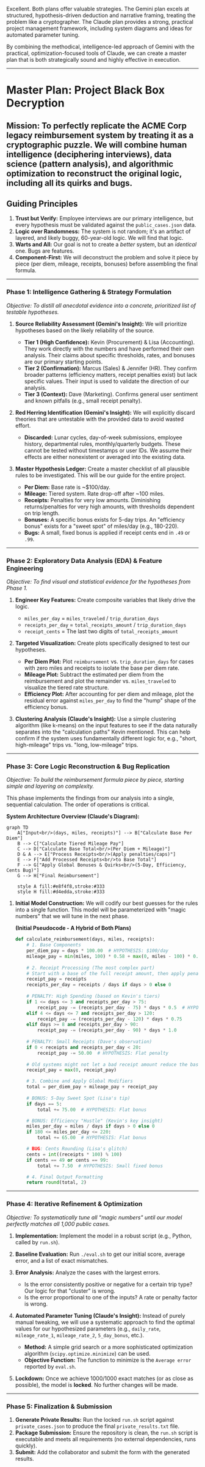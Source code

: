 Excellent. Both plans offer valuable strategies. The Gemini plan excels at structured, hypothesis-driven deduction and narrative framing, treating the problem like a cryptographer. The Claude plan provides a strong, practical project management framework, including system diagrams and ideas for automated parameter tuning.

By combining the methodical, intelligence-led approach of Gemini with the practical, optimization-focused tools of Claude, we can create a master plan that is both strategically sound and highly effective in execution.

---

# **Master Plan: Project Black Box Decryption**

## **Mission:** To perfectly replicate the ACME Corp legacy reimbursement system by treating it as a cryptographic puzzle. We will combine human intelligence (deciphering interviews), data science (pattern analysis), and algorithmic optimization to reconstruct the original logic, including all its quirks and bugs.

## **Guiding Principles**
1.  **Trust but Verify:** Employee interviews are our primary intelligence, but every hypothesis must be validated against the `public_cases.json` data.
2.  **Logic over Randomness:** The system is not random; it's an artifact of layered, and likely buggy, 60-year-old logic. We will find that logic.
3.  **Warts and All:** Our goal is not to create a *better* system, but an *identical* one. Bugs are features.
4.  **Component-First:** We will deconstruct the problem and solve it piece by piece (per diem, mileage, receipts, bonuses) before assembling the final formula.

---

### **Phase 1: Intelligence Gathering & Strategy Formulation**

*Objective: To distill all anecdotal evidence into a concrete, prioritized list of testable hypotheses.*

1.  **Source Reliability Assessment (Gemini's Insight):** We will prioritize hypotheses based on the likely reliability of the source.
    *   **Tier 1 (High Confidence):** Kevin (Procurement) & Lisa (Accounting). They work directly with the numbers and have performed their own analysis. Their claims about specific thresholds, rates, and bonuses are our primary starting points.
    *   **Tier 2 (Confirmation):** Marcus (Sales) & Jennifer (HR). They confirm broader patterns (efficiency matters, receipt penalties exist) but lack specific values. Their input is used to validate the direction of our analysis.
    *   **Tier 3 (Context):** Dave (Marketing). Confirms general user sentiment and known pitfalls (e.g., small receipt penalty).

2.  **Red Herring Identification (Gemini's Insight):** We will explicitly discard theories that are untestable with the provided data to avoid wasted effort.
    *   **Discarded:** Lunar cycles, day-of-week submissions, employee history, departmental rules, monthly/quarterly budgets. These cannot be tested without timestamps or user IDs. We assume their effects are either nonexistent or averaged into the existing data.

3.  **Master Hypothesis Ledger:** Create a master checklist of all plausible rules to be investigated. This will be our guide for the entire project.
    *   **Per Diem:** Base rate is ~$100/day.
    *   **Mileage:** Tiered system. Rate drop-off after ~100 miles.
    *   **Receipts:** Penalties for very low amounts. Diminishing returns/penalties for very high amounts, with thresholds dependent on trip length.
    *   **Bonuses:** A specific bonus exists for 5-day trips. An "efficiency bonus" exists for a "sweet spot" of miles/day (e.g., 180-220).
    *   **Bugs:** A small, fixed bonus is applied if receipt cents end in `.49` or `.99`.

---

### **Phase 2: Exploratory Data Analysis (EDA) & Feature Engineering**

*Objective: To find visual and statistical evidence for the hypotheses from Phase 1.*

1.  **Engineer Key Features:** Create composite variables that likely drive the logic.
    *   `miles_per_day` = `miles_traveled` / `trip_duration_days`
    *   `receipts_per_day` = `total_receipts_amount` / `trip_duration_days`
    *   `receipt_cents` = The last two digits of `total_receipts_amount`

2.  **Targeted Visualization:** Create plots specifically designed to test our hypotheses.
    *   **Per Diem Plot:** Plot `reimbursement` vs. `trip_duration_days` for cases with zero miles and receipts to isolate the base per diem rate.
    *   **Mileage Plot:** Subtract the estimated per diem from the reimbursement and plot the remainder vs. `miles_traveled` to visualize the tiered rate structure.
    *   **Efficiency Plot:** After accounting for per diem and mileage, plot the residual error against `miles_per_day` to find the "hump" shape of the efficiency bonus.

3.  **Clustering Analysis (Claude's Insight):** Use a simple clustering algorithm (like k-means) on the input features to see if the data naturally separates into the "calculation paths" Kevin mentioned. This can help confirm if the system uses fundamentally different logic for, e.g., "short, high-mileage" trips vs. "long, low-mileage" trips.

---

### **Phase 3: Core Logic Reconstruction & Bug Replication**

*Objective: To build the reimbursement formula piece by piece, starting simple and layering on complexity.*

This phase implements the findings from our analysis into a single, sequential calculation. The order of operations is critical.

**System Architecture Overview (Claude's Diagram):**
```mermaid
graph TD
    A["Input<br/>(days, miles, receipts)"] --> B["Calculate Base Per Diem"]
    B --> C["Calculate Tiered Mileage Pay"]
    C --> D["Calculate Base Total<br/>(Per Diem + Mileage)"]
    D & A --> E["Process Receipts<br/>(Apply penalties/caps)"]
    E --> F["Add Processed Receipts<br/>to Base Total"]
    F --> G["Apply Global Bonuses & Quirks<br/>(5-Day, Efficiency, Cents Bug)"]
    G --> H["Final Reimbursement"]
    
    style A fill:#e8f4f8,stroke:#333
    style H fill:#d4edda,stroke:#333
```

1.  **Initial Model Construction:** We will codify our best guesses for the rules into a single function. This model will be parameterized with "magic numbers" that we will tune in the next phase.

    **(Initial Pseudocode - A Hybrid of Both Plans)**
    ```python
    def calculate_reimbursement(days, miles, receipts):
        # 1. Base Components
        per_diem_pay = days * 100.00  # HYPOTHESIS: $100/day
        mileage_pay = min(miles, 100) * 0.58 + max(0, miles - 100) * 0.45  # HYPOTHESIS: Tiered rates
        
        # 2. Receipt Processing (The most complex part)
        # Start with a base of the full receipt amount, then apply penalties
        receipt_pay = receipts
        receipts_per_day = receipts / days if days > 0 else 0
        
        # PENALTY: High Spending (based on Kevin's tiers)
        if 1 <= days <= 3 and receipts_per_day > 75:
            receipt_pay -= (receipts_per_day - 75) * days * 0.5  # HYPOTHESIS: Penalty factor
        elif 4 <= days <= 7 and receipts_per_day > 120:
            receipt_pay -= (receipts_per_day - 120) * days * 0.75
        elif days >= 8 and receipts_per_day > 90:
            receipt_pay -= (receipts_per_day - 90) * days * 1.0
            
        # PENALTY: Small Receipts (Dave's observation)
        if 0 < receipts and receipts_per_day < 20:
            receipt_pay -= 50.00  # HYPOTHESIS: Flat penalty
        
        # Old systems might not let a bad receipt amount reduce the base pay
        receipt_pay = max(0, receipt_pay)

        # 3. Combine and Apply Global Modifiers
        total = per_diem_pay + mileage_pay + receipt_pay
        
        # BONUS: 5-Day Sweet Spot (Lisa's tip)
        if days == 5:
            total += 75.00  # HYPOTHESIS: Flat bonus

        # BONUS: Efficiency "Hustle" (Kevin's key insight)
        miles_per_day = miles / days if days > 0 else 0
        if 180 <= miles_per_day <= 220:
            total += 65.00  # HYPOTHESIS: Flat bonus

        # BUG: Cents Rounding (Lisa's glitch)
        cents = int((receipts * 100) % 100)
        if cents == 49 or cents == 99:
            total += 7.50  # HYPOTHESIS: Small fixed bonus

        # 4. Final Output Formatting
        return round(total, 2)
    ```

---

### **Phase 4: Iterative Refinement & Optimization**

*Objective: To systematically tune all "magic numbers" until our model perfectly matches all 1,000 public cases.*

1.  **Implementation:** Implement the model in a robust script (e.g., Python, called by `run.sh`).

2.  **Baseline Evaluation:** Run `./eval.sh` to get our initial score, average error, and a list of exact mismatches.

3.  **Error Analysis:** Analyze the cases with the largest errors.
    *   Is the error consistently positive or negative for a certain trip type? Our logic for that "cluster" is wrong.
    *   Is the error proportional to one of the inputs? A rate or penalty factor is wrong.

4.  **Automated Parameter Tuning (Claude's Insight):** Instead of purely manual tweaking, we will use a systematic approach to find the optimal values for our hypothesized parameters (e.g., `daily_rate`, `mileage_rate_1`, `mileage_rate_2`, `5_day_bonus`, etc.).
    *   **Method:** A simple grid search or a more sophisticated optimization algorithm (`scipy.optimize.minimize`) can be used.
    *   **Objective Function:** The function to minimize is the `Average error` reported by `eval.sh`.

5.  **Lockdown:** Once we achieve 1000/1000 exact matches (or as close as possible), the model is **locked**. No further changes will be made.

---

### **Phase 5: Finalization & Submission**

1.  **Generate Private Results:** Run the locked `run.sh` script against `private_cases.json` to produce the final `private_results.txt` file.
2.  **Package Submission:** Ensure the repository is clean, the `run.sh` script is executable and meets all requirements (no external dependencies, runs quickly).
3.  **Submit:** Add the collaborator and submit the form with the generated results.